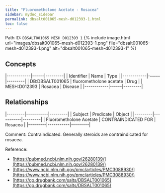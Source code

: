```yaml
---
title: "Fluorometholone Acetate - Rosacea"
sidebar: mydoc_sidebar
permalink: dbsalt001065-mesh-d012393-1.html
toc: false 
---
```



Path ID: `DBSALT001065_MESH_D012393_1`
{% include image.html url="images/dbsalt001065-mesh-d012393-1.png" file="dbsalt001065-mesh-d012393-1.png" alt="dbsalt001065-mesh-d012393-1" %}

## Concepts

|------------|------|---------|
| Identifier | Name | Type    |
|------------|------|---------|
| DB:DBSALT001065 | fluorometholone acetate | Drug |
| MESH:D012393 | Rosacea | Disease |
|------------|------|---------|

## Relationships

|---------|-----------|---------|
| Subject | Predicate | Object  |
|---------|-----------|---------|
| Fluorometholone Acetate | CONTRAINDICATED FOR | Rosacea |
|---------|-----------|---------|

Comment: Contraindicated. Generally steroids are contraindicated for rosacea.

Reference: 
  - [https://pubmed.ncbi.nlm.nih.gov/26280139/](https://pubmed.ncbi.nlm.nih.gov/26280139/)
  - [https://www.ncbi.nlm.nih.gov/pmc/articles/PMC3088930/](https://www.ncbi.nlm.nih.gov/pmc/articles/PMC3088930/)
  - [https://go.drugbank.com/salts/DBSALT001065](https://go.drugbank.com/salts/DBSALT001065)
